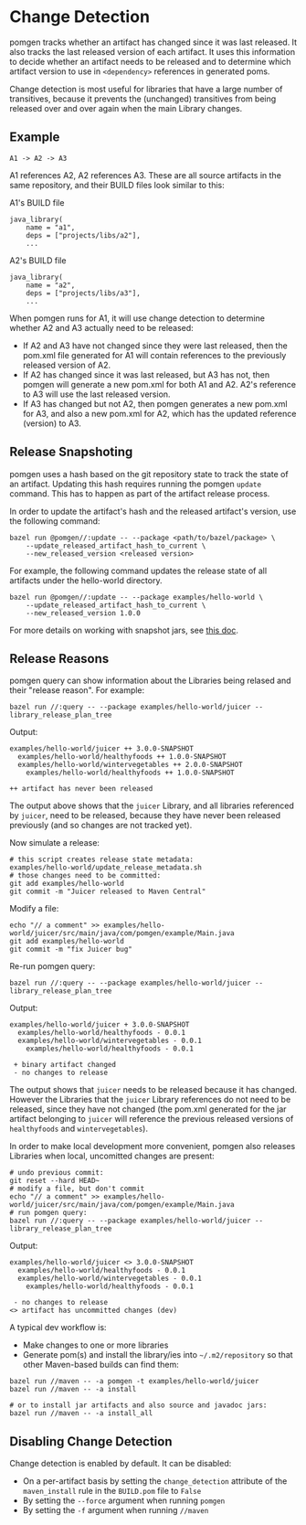 # Change Detection

pomgen tracks whether an artifact has changed since it was last released. It also tracks the last released version of each artifact. It uses this information to decide whether an artifact needs to be released and to determine which artifact version to use in `<dependency>` references in generated poms.

Change detection is most useful for libraries that have a large number of transitives, because it prevents the (unchanged) transitives from being released over and over again when the main Library changes.

## Example

```
A1 -> A2 -> A3
```

A1 references A2, A2 references A3. These are all source artifacts in the same repository, and their BUILD files look similar to this:

A1's BUILD file

```
java_library(
    name = "a1",
    deps = ["projects/libs/a2"],
    ...
```

A2's BUILD file

```
java_library(
    name = "a2",
    deps = ["projects/libs/a3"],
    ...
```

When pomgen runs for A1, it will use change detection to determine whether A2 and A3 actually need to be released:
 - If A2 and A3 have not changed since they were last released, then the pom.xml file generated for A1 will contain references to the previously released version of A2.
 - If A2 has changed since it was last released, but A3 has not, then pomgen will generate a new pom.xml for both A1 and A2. A2's reference to A3 will use the last released version.
 - If A3 has changed but not A2, then pomgen generates a new pom.xml for A3, and also a new pom.xml for A2, which has the updated reference (version) to A3.

## Release Snapshoting

pomgen uses a hash based on the git repository state to track the state of an artifact. Updating this hash requires running the pomgen `update` command. This has to happen as part of the artifact release process.

In order to update the artifact's hash and the released artifact's version, use the following command:

```
bazel run @pomgen//:update -- --package <path/to/bazel/package> \ 
    --update_released_artifact_hash_to_current \
    --new_released_version <released version>
```

For example, the following command updates the release state of all artifacts under the hello-world directory.

```
bazel run @pomgen//:update -- --package examples/hello-world \
    --update_released_artifact_hash_to_current \
    --new_released_version 1.0.0
```

For more details on working with snapshot jars, see [this doc](./bazel_maven_workflow.md).

## Release Reasons

pomgen query can show information about the Libraries being relased and their "release reason".  For example:

```
bazel run //:query -- --package examples/hello-world/juicer --library_release_plan_tree
```

Output:
```
examples/hello-world/juicer ++ 3.0.0-SNAPSHOT
  examples/hello-world/healthyfoods ++ 1.0.0-SNAPSHOT
  examples/hello-world/wintervegetables ++ 2.0.0-SNAPSHOT
    examples/hello-world/healthyfoods ++ 1.0.0-SNAPSHOT

++ artifact has never been released
```
The output above shows that the `juicer` Library, and all libraries referenced by `juicer`, need to be released, because they have never been released previously (and so changes are not tracked yet).

Now simulate a release:

```
# this script creates release state metadata:
examples/hello-world/update_release_metadata.sh
# those changes need to be committed:
git add examples/hello-world
git commit -m "Juicer released to Maven Central"
```

Modify a file:

```
echo "// a comment" >> examples/hello-world/juicer/src/main/java/com/pomgen/example/Main.java
git add examples/hello-world
git commit -m "fix Juicer bug"
```

Re-run pomgen query:

```
bazel run //:query -- --package examples/hello-world/juicer --library_release_plan_tree
```

Output:
```
examples/hello-world/juicer + 3.0.0-SNAPSHOT
  examples/hello-world/healthyfoods - 0.0.1
  examples/hello-world/wintervegetables - 0.0.1
    examples/hello-world/healthyfoods - 0.0.1

 + binary artifact changed
 - no changes to release
```

The output shows that `juicer` needs to be released because it has changed. However the Libraries that the `juicer` Library references do not need to be released, since they have not changed (the pom.xml generated for the jar artifact belonging to `juicer` will reference the previous released versions of `healthyfoods` and `wintervegetables`).


In order to make local development more convenient, pomgen also releases Libraries when local, uncomitted changes are present:

```
# undo previous commit:
git reset --hard HEAD~ 
# modify a file, but don't commit
echo "// a comment" >> examples/hello-world/juicer/src/main/java/com/pomgen/example/Main.java
# run pomgen query:
bazel run //:query -- --package examples/hello-world/juicer --library_release_plan_tree
```

Output:

```
examples/hello-world/juicer <> 3.0.0-SNAPSHOT
  examples/hello-world/healthyfoods - 0.0.1
  examples/hello-world/wintervegetables - 0.0.1
    examples/hello-world/healthyfoods - 0.0.1

 - no changes to release
<> artifact has uncommitted changes (dev)
```

A typical dev workflow is:

- Make changes to one or more libraries
- Generate pom(s) and install the library/ies into `~/.m2/repository` so that other Maven-based builds can find them:

```
bazel run //maven -- -a pomgen -t examples/hello-world/juicer
bazel run //maven -- -a install

# or to install jar artifacts and also source and javadoc jars:
bazel run //maven -- -a install_all
```

## Disabling Change Detection

Change detection is enabled by default. It can be disabled:
- On a per-artifact basis by setting the `change_detection` attribute of the `maven_install` rule in the `BUILD.pom` file to `False`
- By setting the `--force` argument when running `pomgen`
- By setting the `-f` argument when running `//maven`
